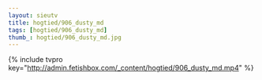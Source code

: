 ```yaml
--- 
layout: sieutv
title: hogtied/906_dusty_md
tags: [hogtied/906_dusty_md]
thumb_: hogtied/906_dusty_md.jpg
---
```

{% include tvpro key="http://admin.fetishbox.com/_content/hogtied/906_dusty_md.mp4" %} 
